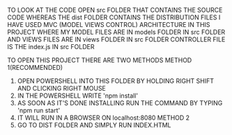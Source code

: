 TO LOOK AT THE CODE OPEN src FOLDER THAT CONTAINS THE SOURCE CODE WHEREAS THE dist FOLDER CONTAINS THE DISTRIBUTION FILES
I HAVE USED MVC (MODEL VIEWS CONTROL) ARCHITECTURE IN THIS PROJECT WHERE MY MODEL FILES ARE IN models FOLDER IN src FOLDER AND VIEWS FILES ARE IN views FOLDER IN src FOLDER
CONTROLLER FILE IS THE index.js IN src FOLDER

TO OPEN THIS PROJECT THERE ARE TWO METHODS
METHOD 1(RECOMMENDED)

1. OPEN POWERSHELL INTO THIS FOLDER BY HOLDING RIGHT SHIFT AND CLICKING RIGHT MOUSE
2. IN THE POWERSHELL WRITE 'npm install'
3. AS SOON AS IT'S DONE INSTALLING RUN THE COMMAND BY TYPING 'npm run start'
4. IT WILL RUN IN A BROWSER ON localhost:8080
   METHOD 2
5. GO TO DIST FOLDER AND SIMPLY RUN INDEX.HTML
